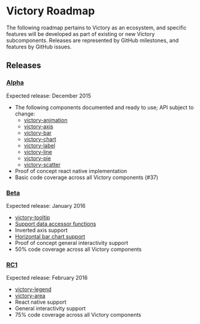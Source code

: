 # Victory Roadmap

The following roadmap pertains to Victory as an ecosystem, and specific features will be developed as part of existing or new Victory subcomponents. Releases are represented by GitHub milestones, and features by GitHub issues.

## Releases

### [Alpha](https://github.com/FormidableLabs/victory/milestones/Alpha)

Expected release: December 2015

- The following components documented and ready to use; API subject to change:
  - [victory-animation](https://github.com/FormidableLabs/victory-animation)
  - [victory-axis](https://github.com/FormidableLabs/victory-axis)
  - [victory-bar](https://github.com/FormidableLabs/victory-bar)
  - [victory-chart](https://github.com/FormidableLabs/victory-chart)
  - [victory-label](https://github.com/FormidableLabs/victory-label)
  - [victory-line](https://github.com/FormidableLabs/victory-line)
  - [victory-pie](https://github.com/FormidableLabs/victory-pie)
  - [victory-scatter](https://github.com/FormidableLabs/victory-scatter)
- Proof of concept react native implementation
- Basic code coverage across all Victory components (#37)

### [Beta](https://github.com/FormidableLabs/victory/milestones/Beta)

Expected release: January 2016

- [victory-tooltip](https://github.com/FormidableLabs/victory/issues/83)
- [Support data accessor functions](https://github.com/FormidableLabs/victory/issues/84)
- Inverted axis support
- [Horizontal bar chart support](https://github.com/FormidableLabs/victory/issues/36)
- Proof of concept general interactivity support
- 50% code coverage across all Victory components

### [RC1](https://github.com/FormidableLabs/victory/milestones/RC1)

Expected release: February 2016

- [victory-legend](https://github.com/FormidableLabs/victory/issues/35)
- [victory-area](https://github.com/FormidableLabs/victory/issues/40)
- React native support
- General interactivity support
- 75% code coverage across all Victory components
